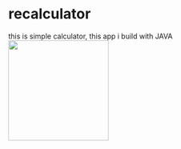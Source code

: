 # recalculator
this is simple calculator, this app i build with JAVA
<br>
<img src="https://i.ibb.co/YjFnbr0/recalculator.jpg"  height="200">
